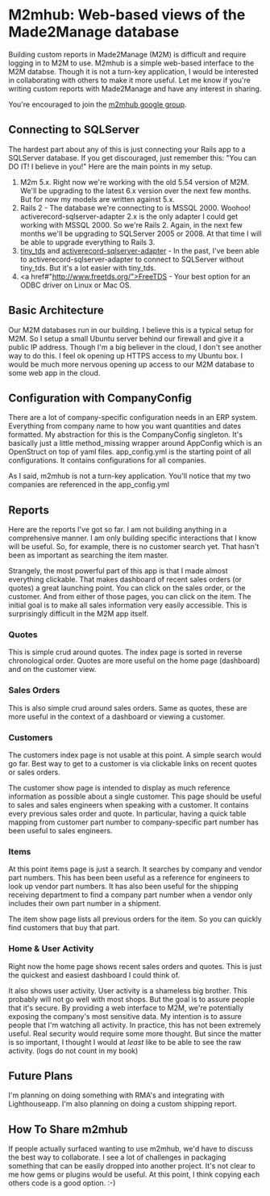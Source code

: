 # M2mhub: Web-based views of the Made2Manage database

Building custom reports in Made2Manage (M2M) is difficult and require logging in to M2M to use. M2mhub is a simple web-based interface to the M2M databse.  Though it is not a turn-key application, I would be interested in collaborating with others to make it more useful. Let me know if you're writing custom reports with Made2Manage and have any interest in sharing.

You're encouraged to join the <a href="http://groups.google.com/group/m2mhub?hl=en">m2mhub google group</a>.

## Connecting to SQLServer

The hardest part about any of this is just connecting your Rails app to a SQLServer database.  If you get discouraged, just remember this: "You can DO IT! I believe in you!"  Here are the main points in my setup. 

1. M2m 5.x.  Right now we're working with the old 5.54 version of M2M.  We'll be upgrading to the latest 6.x version over the next few months.  But for now my models are written against 5.x.
2. Rails 2 - The database we're connecting to is MSSQL 2000.  Woohoo!  activerecord-sqlserver-adapter 2.x is the only adapter I could get working with MSSQL 2000.  So we're Rails 2.  Again, in the next few months we'll be upgrading to SQLServer 2005 or 2008.  At that time I will be able to upgrade everything to Rails 3.
3. <a href="https://github.com/rails-sqlserver/tiny_tds">tiny_tds</a> and <a href="https://github.com/rails-sqlserver/activerecord-sqlserver-adapter">activerecord-sqlserver-adapter</a> - In the past, I've been able to activerecord-sqlserver-adapter to connect to SQLServer without tiny_tds. But it's a lot easier with tiny_tds.
4. <a href#"http://www.freetds.org/">FreeTDS</a> - Your best option for an ODBC driver on Linux or Mac OS.

## Basic Architecture

Our M2M databases run in our building. I believe this is a typical setup for M2M. So I setup a small Ubuntu server behind our firewall and give it a public IP address. Though I'm a big believer in the cloud, I don't see another way to do this. I feel ok opening up HTTPS access to my Ubuntu box. I would be much more nervous opening up access to our M2M database to some web app in the cloud.  

## Configuration with CompanyConfig

There are a lot of company-specific configuration needs in an ERP system. Everything from company name to how you want quantities and dates formatted. My abstraction for this is the CompanyConfig singleton. It's basically just a little method_missing wrapper around AppConfig which is an OpenStruct on top of yaml files.  app_config.yml is the starting point of all configurations. It contains configurations for all companies.

As I said, m2mhub is not a turn-key application. You'll notice that my two companies are referenced in the app_config.yml

## Reports

Here are the reports I've got so far. I am not building anything in a comprehensive manner. I am only building specific interactions that I know will be useful. So, for example, there is no customer search yet. That hasn't been as important as searching the item master.

Strangely, the most powerful part of this app is that I made almost everything clickable. That makes dashboard of recent sales orders (or quotes) a great launching point. You can click on the sales order, or the customer. And from either of those pages, you can click on the item. The initial goal is to make all sales information very easily accessible. This is surprisingly difficult in the M2M app itself.

### Quotes

This is simple crud around quotes. The index page is sorted in reverse chronological order. Quotes are more useful on the home page (dashboard) and on the customer view.

### Sales Orders

This is also simple crud around sales orders. Same as quotes, these are more useful in the context of a dashboard or viewing a customer.

### Customers

The customers index page is not usable at this point. A simple search would go far. Best way to get to a customer is via clickable links on recent quotes or sales orders.

The customer show page is intended to display as much reference information as possible about a single customer. This page should be useful to sales and sales engineers when speaking with a customer. It contains every previous sales order and quote. In particular, having a quick table mapping from customer part number to company-specific part number has been useful to sales engineers.

### Items

At this point items page is just a search. It searches by company and vendor part numbers. This has been been useful as a reference for engineers to look up vendor part numbers. It has also been useful for the shipping receiving department to find a company part number when a vendor only includes their own part number in a shipment.

The item show page lists all previous orders for the item. So you can quickly find customers that buy that part.

### Home & User Activity

Right now the home page shows recent sales orders and quotes. This is just the quickest and easiest dashboard I could think of.  

It also shows user activity. User activity is a shameless big brother. This probably will not go well with most shops. But the goal is to assure people that it's secure. By providing a web interface to M2M, we're potentially exposing the company's most sensitive data. My intention is to assure people that I'm watching all activity. In practice, this has not been extremely useful. Real security would require some more thought. But since the matter is so important, I thought I would at *least* like to be able to see the raw activity. (logs do not count in my book)

## Future Plans

I'm planning on doing something with RMA's and integrating with Lighthouseapp.  I'm also planning on doing a custom shipping report.

## How To Share m2mhub

If people actually surfaced wanting to use m2mhub, we'd have to discuss the best way to collaborate. I see a lot of challenges in packaging something that can be easily dropped into another project. It's not clear to me how gems or plugins would be useful. At this point, I think copying each others code is a good option. :-) 